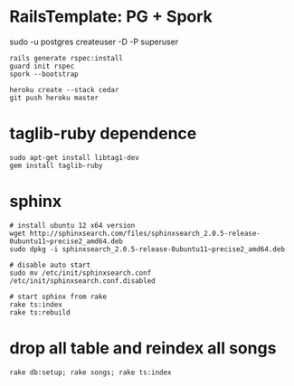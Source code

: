 RailsTemplate: PG + Spork
=========================
sudo -u postgres createuser -D -P superuser

    rails generate rspec:install
    guard init rspec
    spork --bootstrap

    heroku create --stack cedar
    git push heroku master


taglib-ruby dependence
=========================
    sudo apt-get install libtag1-dev
    gem install taglib-ruby

sphinx
======
    # install ubuntu 12 x64 version
    wget http://sphinxsearch.com/files/sphinxsearch_2.0.5-release-0ubuntu11~precise2_amd64.deb
    sudo dpkg -i sphinxsearch_2.0.5-release-0ubuntu11~precise2_amd64.deb

    # disable auto start
    sudo mv /etc/init/sphinxsearch.conf /etc/init/sphinxsearch.conf.disabled
    
    # start sphinx from rake
    rake ts:index
    rake ts:rebuild

drop all table and reindex all songs
====================================
    rake db:setup; rake songs; rake ts:index